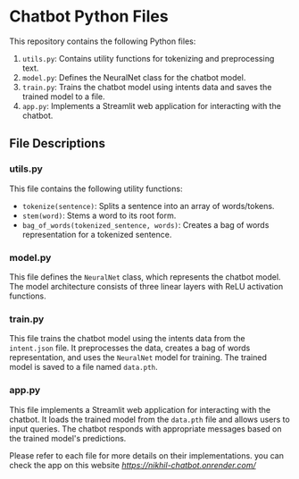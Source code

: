 # Chatbot Python Files

This repository contains the following Python files:

1. `utils.py`: Contains utility functions for tokenizing and preprocessing text.
2. `model.py`: Defines the NeuralNet class for the chatbot model.
3. `train.py`: Trains the chatbot model using intents data and saves the trained model to a file.
4. `app.py`: Implements a Streamlit web application for interacting with the chatbot.

## File Descriptions

### utils.py

This file contains the following utility functions:

- `tokenize(sentence)`: Splits a sentence into an array of words/tokens.
- `stem(word)`: Stems a word to its root form.
- `bag_of_words(tokenized_sentence, words)`: Creates a bag of words representation for a tokenized sentence.

### model.py

This file defines the `NeuralNet` class, which represents the chatbot model. The model architecture consists of three linear layers with ReLU activation functions.

### train.py

This file trains the chatbot model using the intents data from the `intent.json` file. It preprocesses the data, creates a bag of words representation, and uses the `NeuralNet` model for training. The trained model is saved to a file named `data.pth`.

### app.py

This file implements a Streamlit web application for interacting with the chatbot. It loads the trained model from the `data.pth` file and allows users to input queries. The chatbot responds with appropriate messages based on the trained model's predictions.

Please refer to each file for more details on their implementations.
you can check the app on this website _https://nikhil-chatbot.onrender.com/_
